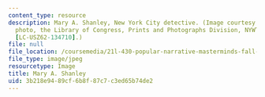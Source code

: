 ```yaml
---
content_type: resource
description: Mary A. Shanley, New York City detective. (Image courtesy of World-Telegram
  photo, the Library of Congress, Prints and Photographs Division, NYWT&S Collection,
  [LC-USZ62-134710].)
file: null
file_location: /coursemedia/21l-430-popular-narrative-masterminds-fall-2004/3b218e9489cf6b8f87c7c3ed65b74de2_21l-430f04.jpg
file_type: image/jpeg
resourcetype: Image
title: Mary A. Shanley
uid: 3b218e94-89cf-6b8f-87c7-c3ed65b74de2
---
```

